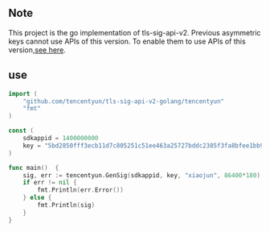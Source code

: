 ## Note
This project is the go implementation of tls-sig-api-v2. Previous asymmetric keys cannot use APIs of this version. To enable them to use APIs of this version,[see here](https://github.com/tencentyun/tls-sig-api-golang).

## use
``` go
import (
	"github.com/tencentyun/tls-sig-api-v2-golang/tencentyun"
	"fmt"
)

const (
	sdkappid = 1400000000
	key = "5bd2850fff3ecb11d7c805251c51ee463a25727bddc2385f3fa8bfee1bb93b5e"
)

func main()  {
	sig, err := tencentyun.GenSig(sdkappid, key, "xiaojun", 86400*180)
	if err != nil {
		fmt.Println(err.Error())
	} else {
		fmt.Println(sig)
	}
}
```
